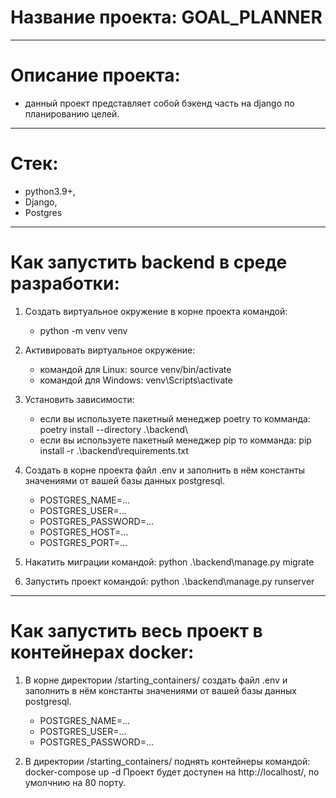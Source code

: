 # Название проекта: GOAL_PLANNER

------------------------------------------------------------------------------------------------------------------------

# Описание проекта: 
  - данный проект представляет собой бэкенд часть на django по планированию целей.

------------------------------------------------------------------------------------------------------------------------

# Стек:
  - python3.9+,
  - Django,
  - Postgres

------------------------------------------------------------------------------------------------------------------------

# Как запустить backend в среде разработки:
1. Создать виртуальное окружение в корне проекта командой:
   - python -m venv venv

2. Активировать виртуальное окружение: 
   - командой для Linux: source venv/bin/activate 
   - командой для Windows: venv\Scripts\activate

3. Установить зависимости:
   - если вы используете пакетный менеджер poetry то комманда: poetry install --directory .\backend\
   - если вы используете пакетный менеджер pip то комманда: pip install -r .\backend\requirements.txt 
   
4. Создать в корне проекта файл .env и заполнить в нём константы значениями от вашей базы данных postgresql.
   - POSTGRES_NAME=...
   - POSTGRES_USER=...
   - POSTGRES_PASSWORD=...
   - POSTGRES_HOST=...
   - POSTGRES_PORT=...

5. Накатить миграции командой: python .\backend\manage.py migrate

6. Запустить проект командой: python .\backend\manage.py runserver

------------------------------------------------------------------------------------------------------------------------

# Как запустить весь проект в контейнерах docker:
1. В корне директории /starting_containers/ создать файл .env и заполнить в нём константы значениями от вашей базы данных postgresql.
   - POSTGRES_NAME=...
   - POSTGRES_USER=...
   - POSTGRES_PASSWORD=...

2. В директории /starting_containers/ поднять контейнеры командой: docker-compose up -d
   Проект будет доступен на http://localhost/, по умолчнию на 80 порту.